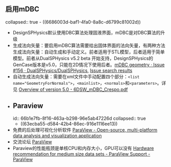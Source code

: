 ## 启用mDBC
collapsed:: true
	- ((6686003d-baf1-4fa0-8a8c-d6799c81002d))
- DesignSPHysics默认使用DBC算法处理固液界面，mDBC是对DBC算法的升级
- 生成法向矢量：要启用mDBC算法需要给出固体界面的法向矢量，有两种方法生成法向矢量：自动生成和手动定义。前者适用于STL模型，后者适用于简单模型。前者从DualSPHysics v5.2 beta 开始支持，DesignSPHysics的GenCase版本是v5.0，只能在2D情况下使用后者。[mDBC geometry · Issue #156 · DualSPHysics/DualSPHysics](https://github.com/DualSPHysics/DualSPHysics/issues/156), [Issue search results](https://github.com/search?q=repo%3ADualSPHysics%2FDesignSPHysics+mdbc&type=issues)
- 自动生成法向矢量：需要在xml文件中手动配置四个部分：`<list name="GeometryForNormals">`，`<mainlist>`，`<normals>`和`<parameters>`。详见 [Overview of version 5.0 - 6DSW_mDBC_Crespo.pdf](https://dual.sphysics.org/6thworkshop/user/pages/03.workshop/05.Programme/6DSW_mDBC_Crespo.pdf)
- ## Paraview
  id:: 66b1e7fb-8f16-463a-b298-96e5ab47226d
  collapsed:: true
	- ((63ecba55-d584-42b4-86ec-916e1116ee13))
- 免费的后处理可视化分析软件 [ParaView - Open-source, multi-platform data analysis and visualization application](https://www.paraview.org/)
- 交流论坛 [ParaView](https://discourse.paraview.org/)
- Paraview的性能瓶颈是单核CPU和内存大小，GPU可以没有 [Hardware recommendation for medium size data sets - ParaView Support - ParaView](https://discourse.paraview.org/t/hardware-recommendation-for-medium-size-data-sets/4272/2)